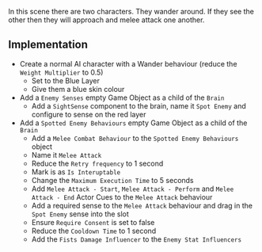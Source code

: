 In this scene there are two characters. They wander around. If they see the other then they will approach and melee attack one another.


## Implementation

  * Create a normal AI character with a Wander behaviour (reduce the `Weight Multiplier` to 0.5)
    * Set to the Blue Layer
    * Give them a blue skin colour
  * Add a `Enemy Senses` empty Game Object as a child of the `Brain`
    * Add a `SightSense` component to the brain, name it `Spot Enemy` and configure to sense on the red layer
  * Add a `Spotted Enemy Behaviours` empty Game Object as a child of the `Brain`
    * Add a `Melee Combat Behaviour` to the `Spotted Enemy Behaviours` object
    * Name it `Melee Attack`
    * Reduce the `Retry frequency` to 1 second
    * Mark is as `Is Interuptable`
    * Change the `Maximum Execution Time` to 5 seconds
    * Add `Melee Attack - Start`, `Melee Attack - Perform` and `Melee Attack - End` Actor Cues to the `Melee Attack` behaviour
    * Add a required sense to the `Melee Attack` behaviour and drag in the `Spot Enemy` sense into the slot
    * Ensure `Require Consent` is set to false
    * Reduce the `Cooldown Time` to 1 second
    * Add the `Fists Damage Influencer` to the `Enemy Stat Influencers`
  
